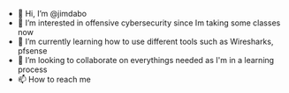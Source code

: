 - 👋 Hi, I’m @jimdabo
- 👀 I’m interested in offensive cybersecurity since Im taking some classes now
- 🌱 I’m currently learning how to use different tools such as Wiresharks, pfsense
- 💞️ I’m looking to collaborate on everythings needed as I'm in a learning process
- 📫 How to reach me 

<!---
jimdabo/jimdabo is a ✨ special ✨ repository because its `README.md` (this file) appears on your GitHub profile.
You can click the Preview link to take a look at your changes.
--->
